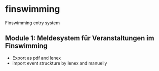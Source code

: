 # finswimming
Finswimming entry system

## Module 1: Meldesystem für Veranstaltungen im Finswimming
* Export as pdf and lenex
* import event struckture by lenex and manuelly
